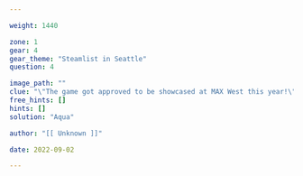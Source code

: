 ```yaml
---

weight: 1440

zone: 1
gear: 4
gear_theme: "Steamlist in Seattle"
question: 4

image_path: ""
clue: "\"The game got approved to be showcased at MAX West this year!\" - ?"
free_hints: []
hints: []
solution: "Aqua"

author: "[[ Unknown ]]"

date: 2022-09-02

---
```


